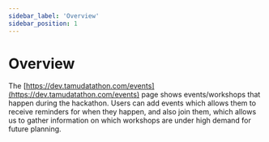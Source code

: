 ```yaml
---
sidebar_label: 'Overview'
sidebar_position: 1
---
```

# Overview

The [https://dev.tamudatathon.com/events](https://dev.tamudatathon.com/events) page shows events/workshops that happen during the hackathon. Users can add events which allows them to receive reminders for when they happen, and also join them, which allows us to gather information on which workshops are under high demand for future planning.